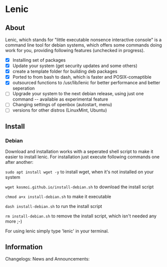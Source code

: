 # Lenic

## About

Lenic, which stands for "little executable nonsence interactive console" is a command line tool for debian systems, which offers some commands doing work for you, providing following features (unchecked in progress).

- [x] Installing set of packages
- [x] Update your system (get security updates and some others)
- [x] create a template folder for building deb packages
- [x] Ported to from bash to dash, which is faster and POSIX-comaptible
- [x] outsourced functions to /usr/lib/lenic for better performance and better seperation
- [ ] Upgrade your system to the next debian release, using just one command -- available as experimental feature
- [ ] Changing settings of openbox (autostart, menu)
- [ ] versions for other distros (LinuxMint, Ubuntu)

## Install

### Debian

Download and installation works with a seperated shell script to make it easier to install lenic. For installation just execute following commands one after another:

`sudo apt install wget -y`
to install wget, when it's not installed on your system

`wget kosmoi.github.io/install-debian.sh`
to download the install script

`chmod a+x install-debian.sh`
to make it executable

`dash install-debian.sh`
to run the install script

`rm install-debian.sh`
to remove the install script, which isn't needed any more ;-)

For using lenic simply type 'lenic' in your terminal.

## Information

Changelogs: 
News and Announcements: 
